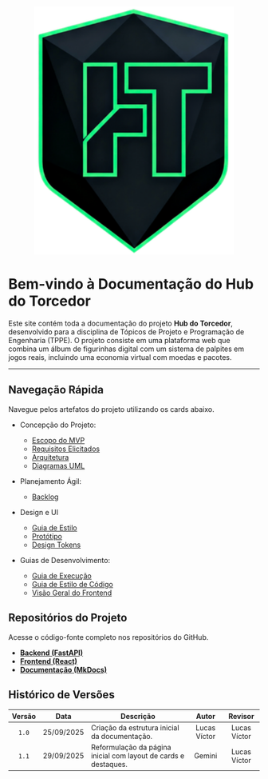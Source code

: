 <div align="center">
  <img src="../assets/Logo/LOGO_HT.png" alt="Logo do Hub do Torcedor" width="400"/>
</div>

# Bem-vindo à Documentação do Hub do Torcedor


Este site contém toda a documentação do projeto **Hub do Torcedor**, desenvolvido para a disciplina de Tópicos de Projeto e Programação de Engenharia (TPPE). O projeto consiste em uma plataforma web que combina um álbum de figurinhas digital com um sistema de palpites em jogos reais, incluindo uma economia virtual com moedas e pacotes.

---

## Navegação Rápida

Navegue pelos artefatos do projeto utilizando os cards abaixo.

- Concepção do Projeto:
    - [Escopo do MVP](escopo.md)
    - [Requisitos Elicitados](requisitos_elicitados.md)
    - [Arquitetura](arquitetura.md)
    - [Diagramas UML](diagramas_UML.md)

-   Planejamento Ágil:
    - [Backlog](backlog.md)

-  Design e UI
    - [Guia de Estilo](style-guide.md)
    - [Protótipo](prototipos.md)
    - [Design Tokens](design-tokens.json)

-  Guias de Desenvolvimento:
    - [Guia de Execução](run-guide.md)
    - [Guia de Estilo de Código](code-style.md)
    - [Visão Geral do Frontend](frontend_overview.md)


## Repositórios do Projeto

Acesse o código-fonte completo nos repositórios do GitHub.

* **[Backend (FastAPI)](https://github.com/Lucas13032003/backend-hub-do-torcedor)**
* **[Frontend (React)](https://github.com/Lucas13032003/frontend-hub-do-torcedor)**
* **[Documentação (MkDocs)](https://github.com/Lucas13032003/documentacao-hub-do-torcedor)**

## Histórico de Versões

| Versão | Data | Descrição | Autor | Revisor |
| :----: | :------------: | ----------------------------------------------------------------------- | :---------: | :---------: |
| `1.0` | 25/09/2025 | Criação da estrutura inicial da documentação. | Lucas Víctor | Lucas Víctor |
| `1.1` | 29/09/2025 | Reformulação da página inicial com layout de cards e destaques. | Gemini | Lucas Víctor |